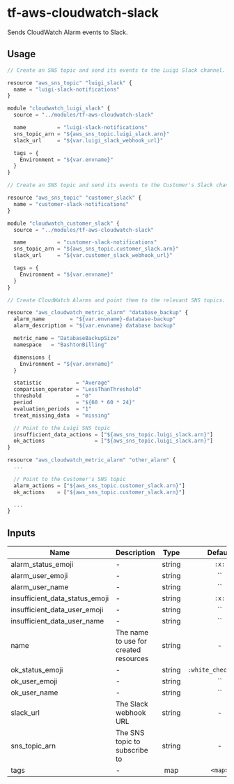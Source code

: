 # tf-aws-cloudwatch-slack

Sends CloudWatch Alarm events to Slack.

## Usage

```js
// Create an SNS topic and send its events to the Luigi Slack channel.

resource "aws_sns_topic" "luigi_slack" {
  name = "luigi-slack-notifications"
}

module "cloudwatch_luigi_slack" {
  source = "../modules/tf-aws-cloudwatch-slack"

  name          = "luigi-slack-notifications"
  sns_topic_arn = "${aws_sns_topic.luigi_slack.arn}"
  slack_url     = "${var.luigi_slack_webhook_url}"

  tags = {
    Environment = "${var.envname}"
  }
}

// Create an SNS topic and send its events to the Customer's Slack channel.

resource "aws_sns_topic" "customer_slack" {
  name = "customer-slack-notifications"
}

module "cloudwatch_customer_slack" {
  source = "../modules/tf-aws-cloudwatch-slack"

  name          = "customer-slack-notifications"
  sns_topic_arn = "${aws_sns_topic.customer_slack.arn}"
  slack_url     = "${var.customer_slack_webhook_url}"

  tags = {
    Environment = "${var.envname}"
  }
}

// Create CloudWatch Alarms and point them to the relevant SNS topics.

resource "aws_cloudwatch_metric_alarm" "database_backup" {
  alarm_name        = "${var.envname}-database-backup"
  alarm_description = "${var.envname} database backup"

  metric_name = "DatabaseBackupSize"
  namespace   = "BashtonBilling"

  dimensions {
    Environment = "${var.envname}"
  }

  statistic           = "Average"
  comparison_operator = "LessThanThreshold"
  threshold           = "0"
  period              = "${60 * 60 * 24}"
  evaluation_periods  = "1"
  treat_missing_data  = "missing"

  // Point to the Luigi SNS topic
  insufficient_data_actions = ["${aws_sns_topic.luigi_slack.arn}"]
  ok_actions                = ["${aws_sns_topic.luigi_slack.arn}"]
}

resource "aws_cloudwatch_metric_alarm" "other_alarm" {
  ...

  // Point to the Customer's SNS topic
  alarm_actions = ["${aws_sns_topic.customer_slack.arn}"]
  ok_actions    = ["${aws_sns_topic.customer_slack.arn}"]

  ...
}
```

## Inputs

| Name | Description | Type | Default | Required |
|------|-------------|:----:|:-----:|:-----:|
| alarm\_status\_emoji | - | string | `:x:` | no |
| alarm\_user\_emoji | - | string | `` | no |
| alarm\_user\_name | - | string | `` | no |
| insufficient\_data\_status\_emoji | - | string | `:x:` | no |
| insufficient\_data\_user\_emoji | - | string | `` | no |
| insufficient\_data\_user\_name | - | string | `` | no |
| name | The name to use for created resources | string | - | yes |
| ok\_status\_emoji | - | string | `:white_check_mark:` | no |
| ok\_user\_emoji | - | string | `` | no |
| ok\_user\_name | - | string | `` | no |
| slack\_url | The Slack webhook URL | string | - | yes |
| sns\_topic\_arn | The SNS topic to subscribe to | string | - | yes |
| tags | - | map | `<map>` | no |
